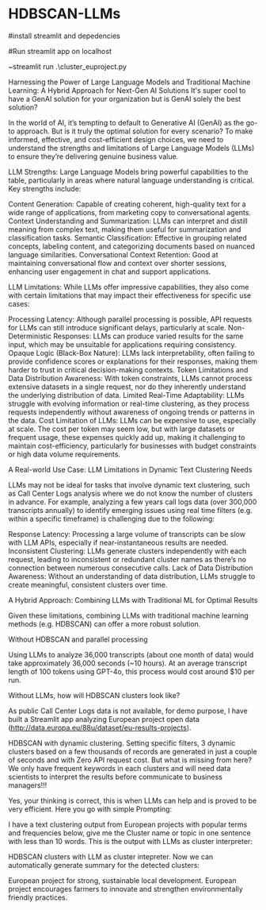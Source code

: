 # HDBSCAN-LLMs
#install streamlit and depedencies

#Run streamlit app on localhost

~streamlit run .\cluster_euproject.py

Harnessing the Power of Large Language Models and Traditional Machine Learning: A Hybrid Approach for Next-Gen AI Solutions
It's super cool to have a GenAI solution for your organization but is GenAI solely the best solution? 

In the world of AI, it’s tempting to default to Generative AI (GenAI) as the go-to approach. But is it truly the optimal solution for every scenario? To make informed, effective, and cost-efficient design choices, we need to understand the strengths and limitations of Large Language Models (LLMs) to ensure they’re delivering genuine business value.

LLM Strengths: Large Language Models bring powerful capabilities to the table, particularly in areas where natural language understanding is critical. Key strengths include:

Content Generation: Capable of creating coherent, high-quality text for a wide range of applications, from marketing copy to conversational agents.
Context Understanding and Summarization: LLMs can interpret and distill meaning from complex text, making them useful for summarization and classification tasks.
Semantic Classification: Effective in grouping related concepts, labeling content, and categorizing documents based on nuanced language similarities.
Conversational Context Retention: Good at maintaining conversational flow and context over shorter sessions, enhancing user engagement in chat and support applications.

LLM Limitations: While LLMs offer impressive capabilities, they also come with certain limitations that may impact their effectiveness for specific use cases:

Processing Latency: Although parallel processing is possible, API requests for LLMs can still introduce significant delays, particularly at scale.
Non-Deterministic Responses: LLMs can produce varied results for the same input, which may be unsuitable for applications requiring consistency.
Opaque Logic (Black-Box Nature): LLMs lack interpretability, often failing to provide confidence scores or explanations for their responses, making them harder to trust in critical decision-making contexts.
Token Limitations and Data Distribution Awareness: With token constraints, LLMs cannot process extensive datasets in a single request, nor do they inherently understand the underlying distribution of data.
Limited Real-Time Adaptability: LLMs struggle with evolving information or real-time clustering, as they process requests independently without awareness of ongoing trends or patterns in the data.
Cost Limitation of LLMs: LLMs can be expensive to use, especially at scale. The cost per token may seem low, but with large datasets or frequent usage, these expenses quickly add up, making it challenging to maintain cost-efficiency, particularly for businesses with budget constraints or high data volume requirements.

A Real-world Use Case: LLM Limitations in Dynamic Text Clustering Needs

LLMs may not be ideal for tasks that involve dynamic text clustering, such as Call Center Logs analysis where we do not know the number of clusters in advance. For example, analyzing a few years call logs data (over 300,000 transcripts annually) to identify emerging issues using real time filters (e.g. within a specific timeframe) is challenging due to the following:

Response Latency: Processing a large volume of transcripts can be slow with LLM APIs, especially if near-instantaneous results are needed.
Inconsistent Clustering: LLMs generate clusters independently with each request, leading to inconsistent or redundant cluster names as there’s no connection between numerous consecutive calls.
Lack of Data Distribution Awareness: Without an understanding of data distribution, LLMs struggle to create meaningful, consistent clusters over time.

A Hybrid Approach: Combining LLMs with Traditional ML for Optimal Results 

Given these limitations, combining LLMs with traditional machine learning methods (e.g. HDBSCAN) can offer a more robust solution. 

Without HDBSCAN and parallel processing

Using LLMs to analyze 36,000 transcripts (about one month of data) would take approximately 36,000 seconds (~10 hours). At an average transcript length of 100 tokens using GPT-4o, this process would cost around $10 per run.

Without LLMs, how will HDBSCAN clusters look like?

As public Call Center Logs data is not available, for demo purpose, I have built a Streamlit app analyzing European project open data (http://data.europa.eu/88u/dataset/eu-results-projects).


HDBSCAN with dynamic clustering.
Setting specific filters, 3 dynamic clusters based on a few thousands of records are generated in just a couple of seconds and with Zero API request cost. But what is missing from here? We only have frequent keywords in each clusters and will need data scientists to interpret the results before communicate to business managers!!!

Yes, your thinking is correct, this is when LLMs can help and is proved to be very efficient. Here you go with simple Prompting:

I have a text clustering output from European projects with popular terms and frequencies below, give me the Cluster name or topic in one sentence with less than 10 words.
This is the output with LLMs as cluster interpreter:




HDBSCAN clusters with LLM as cluster intepreter.
Now we can automatically generate summary for the detected clusters:

European project for strong, sustainable local development.
European project encourages farmers to innovate and strengthen environmentally friendly practices.
